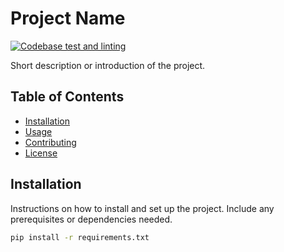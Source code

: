 # Project Name

[![Codebase test and linting](https://github.com/pandeytapan/pytemplate/actions/workflows/workflow-py.yml/badge.svg)](https://github.com/pandeytapan/pytemplate/actions/workflows/workflow-py.yml)

Short description or introduction of the project.

## Table of Contents

- [Installation](#installation)
- [Usage](#usage)
- [Contributing](#contributing)
- [License](#license)

## Installation

Instructions on how to install and set up the project. Include any prerequisites or dependencies needed.

```bash
pip install -r requirements.txt
```
